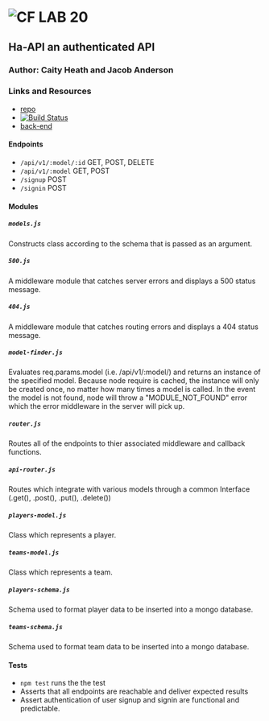 ![CF](http://i.imgur.com/7v5ASc8.png) LAB 20
=================================================

## Ha-API an authenticated API
### Author: Caity Heath and Jacob Anderson

### Links and Resources
* [repo](https://github.com/CaityHeath/20-project-api)
* [![Build Status](https://www.travis-ci.com/CaityHeath/20-project-api.svg?branch=master)](https://www.travis-ci.com/CaityHeath/20-project-api)
* [back-end](https://ha-api.herokuapp.com/) 



#### Endpoints
* `/api/v1/:model/:id` GET, POST, DELETE
* `/api/v1/:model` GET, POST
* `/signup` POST
* `/signin` POST

#### Modules
##### `models.js` 
Constructs class according to the schema that is passed as an argument. 

##### `500.js`
A middleware module that catches server errors and displays a 500 status message. 

##### `404.js`
A middleware module that catches routing errors and displays a 404 status message. 

##### `model-finder.js`
Evaluates req.params.model (i.e. /api/v1/:model/) and returns an instance of the specified model. Because node require is cached, the instance will only be created once, no matter how many times a model is called. In the event the model is not found, node will throw a "MODULE_NOT_FOUND" error which the error middleware in the server will pick up.

#####  `router.js`
Routes all of the endpoints to thier associated middleware and callback functions. 

##### `api-router.js`
Routes which integrate with various models through a common Interface (.get(), .post(), .put(), .delete())

##### `players-model.js`
Class which represents a player. 

##### `teams-model.js`
Class which represents a team. 

##### `players-schema.js`
Schema used to format player data to be inserted into a mongo database. 

##### `teams-schema.js` 
Schema used to format team data to be inserted into a mongo database. 


#### Tests
* `npm test` runs the the test
* Asserts that all endpoints are reachable and deliver expected results
* Assert authentication of user signup and signin are functional and predictable.
